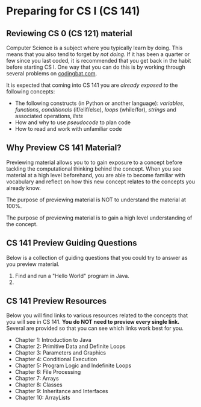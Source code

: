 # Preparing for CS I (CS 141)

## Reviewing CS 0 (CS 121) material

Computer Science is a subject where you typically learn by doing. This means that you also tend to forget by _not doing_. If it has been a quarter or few since you last coded, it is recommended that you get back in the habit before starting CS I. One way that you can do this is by working through several problems on [codingbat.com](http://codingbat.com/python).

It is expected that coming into CS 141 you are _already exposed to_ the following concepts:
  - The following constructs (in Python or another language): _variables_, _functions_, _conditionals_ (if/elif/else), _loops_ (while/for), _strings_ and associated operations, _lists_
  - How and why to use _pseudocode_ to plan code
  - How to read and work with unfamiliar code

## Why Preview CS 141 Material?

Previewing material allows you to to gain exposure to a concept before tackling the computational thinking behind the concept. When you see material at a high level beforehand, you are able to become familiar with vocabulary and reflect on how this new concept relates to the concepts you already know.

The purpose of previewing material is NOT to understand the material at 100%.

The purpose of previewing material is to gain a high level understanding of the concept.

## CS 141 Preview Guiding Questions

Below is a collection of guiding questions that you could try to answer as you preview material.

1. Find and run a "Hello World" program in Java.
1. 

## CS 141 Preview Resources

Below you will find links to various resources related to the concepts that you will see in CS 141. **You do NOT need to preview every single link.** Several are provided so that you can see which links work best for you.

- Chapter 1: Introduction to Java
- Chapter 2: Primitive Data and Definite Loops
- Chapter 3: Parameters and Graphics
- Chapter 4: Conditional Execution
- Chapter 5: Program Logic and Indefinite Loops
- Chapter 6: File Processing
- Chapter 7: Arrays
- Chapter 8: Classes
- Chapter 9: Inheritance and Interfaces
- Chapter 10: ArrayLists
